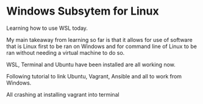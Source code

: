 # Windows Subsytem for Linux

Learning how to use WSL today.

My main takeaway from learning so far is that it allows for use of software that is Linux first to be ran on Windows and for command line of Linux to be ran without needing a virtual machine to do so.

WSL, Terminal and Ubuntu have been installed are all working now.

Following tutorial to link Ubuntu, Vagrant, Ansible and all to work from Windows.

All crashing at installing vagrant into terminal